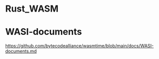 # Rust_WASM



# WASI-documents

https://github.com/bytecodealliance/wasmtime/blob/main/docs/WASI-documents.md
